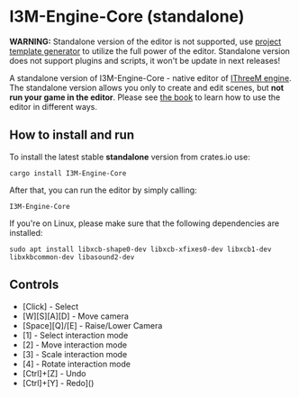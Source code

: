 # I3M-Engine-Core (standalone)

**WARNING:** Standalone version of the editor is not supported, use
[project template generator](https://i3m-book.github.io/i3m/beginning/scripting.html) to utilize the full power
of the editor. Standalone version does not support plugins and scripts, it won't be update in next releases!

A standalone version of I3M-Engine-Core - native editor of [IThreeM engine](https://github.com/IThreeM/I3M-Engine-Core). The standalone
version allows you only to create and edit scenes, but **not run your game in the editor**. Please see
[the book](https://i3m-book.github.io/) to learn how to use the editor in different ways.

## How to install and run

To install the latest stable **standalone** version from crates.io use:

```shell
cargo install I3M-Engine-Core
```

After that, you can run the editor by simply calling:

```shell
I3M-Engine-Core
```

If you're on Linux, please make sure that the following dependencies are installed:

```shell
sudo apt install libxcb-shape0-dev libxcb-xfixes0-dev libxcb1-dev libxkbcommon-dev libasound2-dev
```

## Controls

- [Click] - Select
- [W][S][A][D] - Move camera
- [Space][Q]/[E] - Raise/Lower Camera
- [1] - Select interaction mode
- [2] - Move interaction mode
- [3] - Scale interaction mode
- [4] - Rotate interaction mode
- [Ctrl]+[Z] - Undo
- [Ctrl]+[Y] - Redo]()